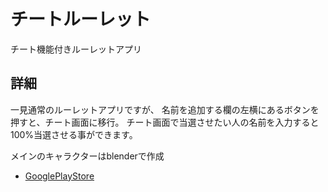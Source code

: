 # チートルーレット

チート機能付きルーレットアプリ

## 詳細

一見通常のルーレットアプリですが、
名前を追加する欄の左横にあるボタンを押すと、チート画面に移行。
チート画面で当選させたい人の名前を入力すると100%当選させる事ができます。

メインのキャラクターはblenderで作成

- [GooglePlayStore](https://play.google.com/store/apps/details?id=com.tatsuki.roulette_app)


